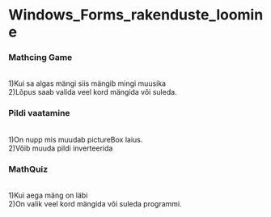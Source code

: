 # Windows_Forms_rakenduste_loomine
<h3>Mathcing Game</h3><br>
1)Kui sa algas mängi siis mängib mingi muusika<br>
2)Lõpus saab valida veel kord mängida või suleda.<br>

<h3>Pildi vaatamine</h3><br>
1)On nupp mis muudab pictureBox laius.<br>
2)Võib muuda pildi inverteerida<br>

<h3>MathQuiz</h3><br>
1)Kui aega mäng on läbi<br>
2)On valik veel kord mängida või suleda programmi.<br>
